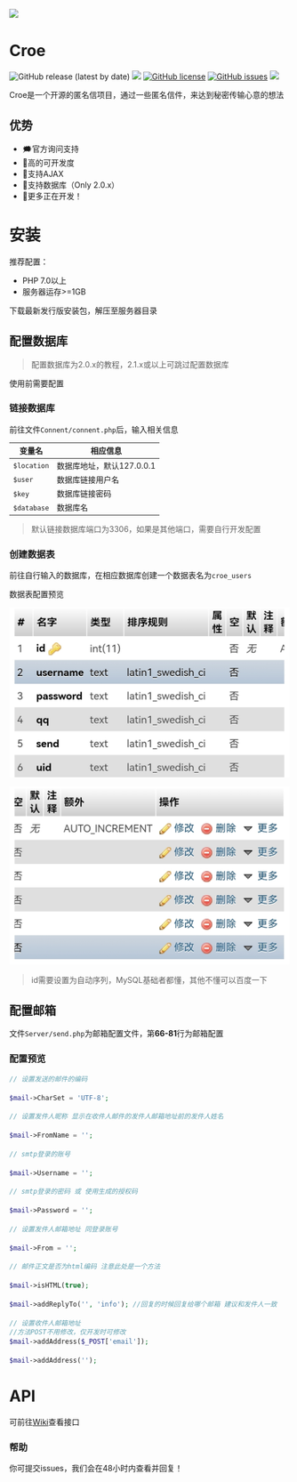 ![](https://s2.loli.net/2022/07/12/YvMDmqbVdLRWzCl.png)
# Croe
![GitHub release (latest by date)](https://img.shields.io/github/v/release/WuoLun/Croe)
![](https://img.shields.io/github/stars/WuoLun/Croe)
[![GitHub license](https://img.shields.io/github/license/WuoLun/Croe)](https://github.com/WuoLun/Croe/blob/main/LICENSE)
[![GitHub issues](https://img.shields.io/github/issues/WuoLun/Croe)](https://github.com/WuoLun/Croe/issues)
![](https://img.shields.io/badge/author-Charles-blue)

Croe是一个开源的匿名信项目，通过一些匿名信件，来达到秘密传输心意的想法
## 优势
- 🗯官方询问支持
- 🔨高的可开发度
- 🔰支持AJAX
- 🔰支持数据库（Only 2.0.x）
- 🤭更多正在开发！

# 安装
推荐配置：
- PHP 7.0以上
- 服务器运存>=1GB

下载最新发行版安装包，解压至服务器目录

## 配置数据库
> 配置数据库为2.0.x的教程，2.1.x或以上可跳过配置数据库

使用前需要配置
### 链接数据库
前往文件`Connent/connent.php`后，输入相关信息

|变量名|相应信息|
|----|----|
|`$location`|数据库地址，默认127.0.0.1|
|`$user`|数据库链接用户名|
|`$key`|数据库链接密码|
|`$database`|数据库名|

> 默认链接数据库端口为3306，如果是其他端口，需要自行开发配置

### 创建数据表
前往自行输入的数据库，在相应数据库创建一个数据表名为`croe_users`

数据表配置预览

![](Screenshot_20220708_102822.jpg)

![](Screenshot_20220708_102833.jpg)

> id需要设置为自动序列，MySQL基础者都懂，其他不懂可以百度一下

## 配置邮箱
文件`Server/send.php`为邮箱配置文件，第**66-81**行为邮箱配置
### 配置预览
```php
// 设置发送的邮件的编码

$mail->CharSet = 'UTF-8';

// 设置发件人昵称 显示在收件人邮件的发件人邮箱地址前的发件人姓名

$mail->FromName = '';

// smtp登录的账号

$mail->Username = '';

// smtp登录的密码 或 使用生成的授权码

$mail->Password = '';

// 设置发件人邮箱地址 同登录账号

$mail->From = '';

// 邮件正文是否为html编码 注意此处是一个方法

$mail->isHTML(true);

$mail->addReplyTo('', 'info'); //回复的时候回复给哪个邮箱 建议和发件人一致

// 设置收件人邮箱地址
//方法POST不用修改，仅开发时可修改
$mail->addAddress($_POST['email']);

$mail->addAddress('');
```
# API
可前往[Wiki](https://github.com/WuoLun/Wiki/API)查看接口

### 帮助
你可提交issues，我们会在48小时内查看并回复！

